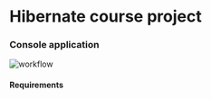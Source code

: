 # Hibernate course project
### Console application

![workflow](https://img.shields.io/badge/MySQL-8.0.26-brightgreen?style=for-the-badge&logo=mysql
)

#### Requirements
